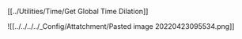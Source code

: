 [[../Utilities/Time/Get Global Time Dilation]]

![[../../../../_Config/Attatchment/Pasted image 20220423095534.png]]